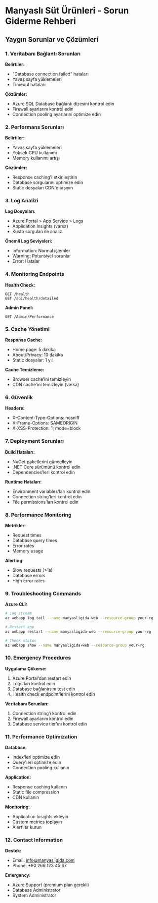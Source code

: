 # Manyaslı Süt Ürünleri - Sorun Giderme Rehberi

## Yaygın Sorunlar ve Çözümleri

### 1. Veritabanı Bağlantı Sorunları

**Belirtiler:**
- "Database connection failed" hataları
- Yavaş sayfa yüklemeleri
- Timeout hataları

**Çözümler:**
- Azure SQL Database bağlantı dizesini kontrol edin
- Firewall ayarlarını kontrol edin
- Connection pooling ayarlarını optimize edin

### 2. Performans Sorunları

**Belirtiler:**
- Yavaş sayfa yüklemeleri
- Yüksek CPU kullanımı
- Memory kullanımı artışı

**Çözümler:**
- Response caching'i etkinleştirin
- Database sorgularını optimize edin
- Static dosyaları CDN'e taşıyın

### 3. Log Analizi

**Log Dosyaları:**
- Azure Portal > App Service > Logs
- Application Insights (varsa)
- Kusto sorguları ile analiz

**Önemli Log Seviyeleri:**
- Information: Normal işlemler
- Warning: Potansiyel sorunlar
- Error: Hatalar

### 4. Monitoring Endpoints

**Health Check:**
```
GET /health
GET /api/health/detailed
```

**Admin Panel:**
```
GET /Admin/Performance
```

### 5. Cache Yönetimi

**Response Cache:**
- Home page: 5 dakika
- About/Privacy: 10 dakika
- Static dosyalar: 1 yıl

**Cache Temizleme:**
- Browser cache'ini temizleyin
- CDN cache'ini temizleyin (varsa)

### 6. Güvenlik

**Headers:**
- X-Content-Type-Options: nosniff
- X-Frame-Options: SAMEORIGIN
- X-XSS-Protection: 1; mode=block

### 7. Deployment Sorunları

**Build Hataları:**
- NuGet paketlerini güncelleyin
- .NET Core sürümünü kontrol edin
- Dependencies'leri kontrol edin

**Runtime Hataları:**
- Environment variables'ları kontrol edin
- Connection string'leri kontrol edin
- File permissions'ları kontrol edin

### 8. Performance Monitoring

**Metrikler:**
- Request times
- Database query times
- Error rates
- Memory usage

**Alerting:**
- Slow requests (>1s)
- Database errors
- High error rates

### 9. Troubleshooting Commands

**Azure CLI:**
```bash
# Log stream
az webapp log tail --name manyasligida-web --resource-group your-rg

# Restart app
az webapp restart --name manyasligida-web --resource-group your-rg

# Check status
az webapp show --name manyasligida-web --resource-group your-rg
```

### 10. Emergency Procedures

**Uygulama Çökerse:**
1. Azure Portal'dan restart edin
2. Logs'ları kontrol edin
3. Database bağlantısını test edin
4. Health check endpoint'lerini kontrol edin

**Veritabanı Sorunları:**
1. Connection string'i kontrol edin
2. Firewall ayarlarını kontrol edin
3. Database service tier'ını kontrol edin

### 11. Performance Optimization

**Database:**
- Index'leri optimize edin
- Query'leri optimize edin
- Connection pooling kullanın

**Application:**
- Response caching kullanın
- Static file compression
- CDN kullanın

**Monitoring:**
- Application Insights ekleyin
- Custom metrics toplayın
- Alert'ler kurun

### 12. Contact Information

**Destek:**
- Email: info@manyasligida.com
- Phone: +90 266 123 45 67

**Emergency:**
- Azure Support (premium plan gerekli)
- Database Administrator
- System Administrator

